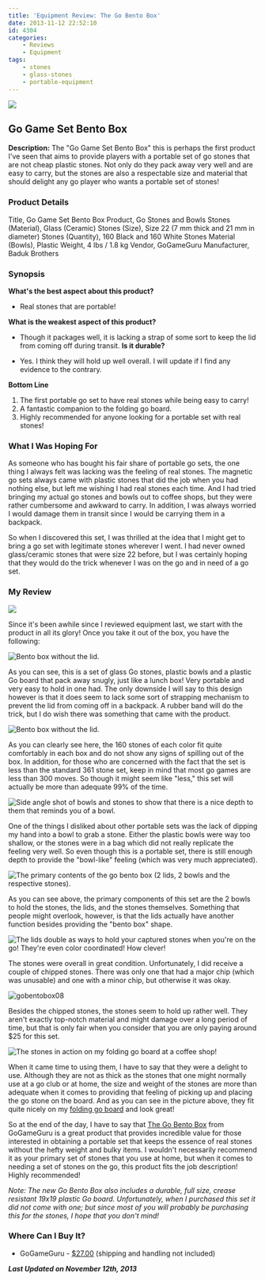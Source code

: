 ```yaml
---
title: 'Equipment Review: The Go Bento Box'
date: 2013-11-12 22:52:10
id: 4304
categories:
	- Reviews
	- Equipment
tags:
	- stones
	- glass-stones
	- portable-equipment
---
```


![](/images/2013/11/gobentobox01.jpg)

## Go Game Set Bento Box

**Description:** The "Go Game Set Bento Box" this is perhaps the first product I've seen that aims to provide players with a portable set of go stones that are not cheap plastic stones. Not only do they pack away very well and are easy to carry, but the stones are also a respectable size and material that should delight any go player who wants a portable set of stones!

<!--more-->

### Product Details

Title, Go Game Set Bento Box
Product, Go Stones and Bowls
Stones (Material), Glass (Ceramic)
Stones (Size), Size 22 (7 mm thick and 21 mm in diameter)
Stones (Quantity), 160 Black and 160 White Stones
Material (Bowls), Plastic
Weight, 4 lbs / 1.8 kg
Vendor, GoGameGuru
Manufacturer, Baduk Brothers

### Synopsis

**What's the best aspect about this product?**

* Real stones that are portable!

**What is the weakest aspect of this product?**

* Though it packages well, it is lacking a strap of some sort to keep the lid from coming off during transit.
**Is it durable?**

* Yes. I think they will hold up well overall. I will update if I find any evidence to the contrary.

**Bottom Line**

1.  The first portable go set to have real stones while being easy to carry!
2.  A fantastic companion to the folding go board.
3.  Highly recommended for anyone looking for a portable set with real stones!

### What I Was Hoping For

As someone who has bought his fair share of portable go sets, the one thing I always felt was lacking was the feeling of real stones. The magnetic go sets always came with plastic stones that did the job when you had nothing else, but left me wishing I had real stones each time. And I had tried bringing my actual go stones and bowls out to coffee shops, but they were rather cumbersome and awkward to carry. In addition, I was always worried I would damage them in transit since I would be carrying them in a backpack.

So when I discovered this set, I was thrilled at the idea that I might get to bring a go set with legitimate stones wherever I went. I had never owned glass/ceramic stones that were size 22 before, but I was certainly hoping that they would do the trick whenever I was on the go and in need of a go set.

### My Review

![](/images/2013/11/gobentobox02.jpg)

Since it's been awhile since I reviewed equipment last, we start with the product in all its glory! Once you take it out of the box, you have the following:

![Bento box without the lid.](/images/2013/11/gobentobox03.jpg)

As you can see, this is a set of glass Go stones, plastic bowls and a plastic Go board that pack away snugly, just like a lunch box! Very portable and very easy to hold in one had. The only downside I will say to this design however is that it does seem to lack some sort of strapping mechanism to prevent the lid from coming off in a backpack. A rubber band will do the trick, but I do wish there was something that came with the product.

![Bento box without the lid.](/images/2013/11/gobentobox04.jpg)

As you can clearly see here, the 160 stones of each color fit quite comfortably in each box and do not show any signs of spilling out of the box. In addition, for those who are concerned with the fact that the set is less than the standard 361 stone set, keep in mind that most go games are less than 300 moves. So though it might seem like "less," this set will actually be more than adequate 99% of the time.

![Side angle shot of bowls and stones to show that there is a nice depth to them that reminds you of a bowl.](/images/2013/11/gobentobox05.jpg)

One of the things I disliked about other portable sets was the lack of dipping my hand into a bowl to grab a stone. Either the plastic bowls were way too shallow, or the stones were in a bag which did not really replicate the feeling very well. So even though this is a portable set, there is still enough depth to provide the "bowl-like" feeling (which was very much appreciated).

![The primary contents of the go bento box (2 lids, 2 bowls and the respective stones).](/images/2013/11/gobentobox06.jpg)

As you can see above, the primary components of this set are the 2 bowls to hold the stones, the lids, and the stones themselves. Something that people might overlook, however, is that the lids actually have another function besides providing the "bento box" shape.

![The lids double as ways to hold your captured stones when you're on the go! They're even color coordinated! How clever!](/images/2013/11/gobentobox07.jpg)

The stones were overall in great condition. Unfortunately, I did receive a couple of chipped stones. There was only one that had a major chip (which was unusable) and one with a minor chip, but otherwise it was okay.

![gobentobox08](/images/2013/11/gobentobox08.jpg)

Besides the chipped stones, the stones seem to hold up rather well. They aren't exactly top-notch material and might damage over a long period of time, but that is only fair when you consider that you are only paying around $25 for this set.

![The stones in action on my folding go board at a coffee shop!](/images/2013/11/gobentobox09.jpg)

When it came time to using them, I have to say that they were a delight to use. Although they are not as thick as the stones that one might normally use at a go club or at home, the size and weight of the stones are more than adequate when it comes to providing that feeling of picking up and placing the go stone on the board. And as you can see in the picture above, they fit quite nicely on my [folding go board](http://www.bengozen.com/equipment-review-folding-go-board/ "Equipment Review: Folding Go Board") and look great!

So at the end of the day, I have to say that [The Go Bento Box](http://shop.gogameguru.com/go-bento-box/?acc=e4da3b7fbbce2345d7772b0674a318d5) from GoGameGuru is a great product that provides incredible value for those interested in obtaining a portable set that keeps the essence of real stones without the hefty weight and bulky items. I wouldn't necessarily recommend it as your primary set of stones that you use at home, but when it comes to needing a set of stones on the go, this product fits the job description! Highly recommended!

_Note: The new Go Bento Box also includes a durable, full size, crease resistant 19x19 plastic Go board. Unfortunately, when I purchased this set it did not come with one; but since most of you will probably be purchasing this for the stones, I hope that you don't mind!_

### Where Can I Buy It?

*   GoGameGuru - [$27.00](http://shop.gogameguru.com/go-bento-box/?acc=e4da3b7fbbce2345d7772b0674a318d5) (shipping and handling not included)

_**Last Updated on November 12th, 2013**_
